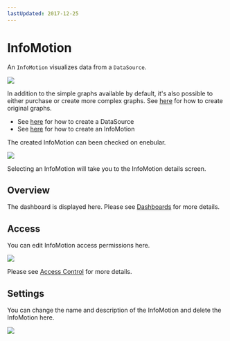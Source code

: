 ```yaml
---
lastUpdated: 2017-12-25
---
```


# InfoMotion

An `InfoMotion` visualizes data from a `DataSource`.

![](/_asset/images/InfoMotion/enebular-developers-aboutinfotype.png)

In addition to the simple graphs available by default, it's also possible to either purchase or create more complex graphs. See [here](./InfoMotionTool.md) for how to create original graphs.

- See [here](./CreateDataSource.md) for how to create a DataSource
- See [here](./CreateInfoMotion.md) for how to create an InfoMotion

The created InfoMotion can been checked on enebular.

![](https://i.gyazo.com/a92f72b76d3d38eb1409c5ba72964720.png)

Selecting an InfoMotion will take you to the InfoMotion details screen.

## Overview

The dashboard is displayed here. Please see [Dashboards](./CreateInfoMotion.md) for more details.

## Access

You can edit InfoMotion access permissions here.

![](https://i.gyazo.com/e16a84b1278a85d74e024350c6daae4b.png)

Please see [Access Control](../Access/index.md) for more details.

## Settings

You can change the name and description of the InfoMotion and delete the InfoMotion here.

![](https://i.gyazo.com/a5d7bf668507515b5ecf4a52c1821871.png)

